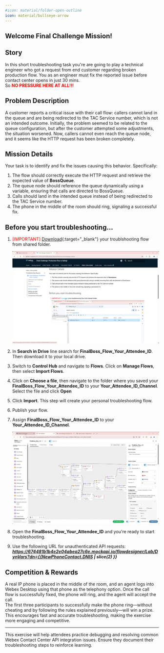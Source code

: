 ```yaml
---
#icon: material/folder-open-outline
icon: material/bullseye-arrow
---
```


## Welcome Final Challenge Mission!

## Story
In this short troubleshooting task you're are going to play a technical engineer who got a request from end customer regarding broken production flow. You as an engineer must fix the reported issue before contact center opens in just 30 mins. </br>
So <span style="color: red;">**NO PRESSURE HERE AT ALL!!!**</span>

## Problem Description
A customer reports a critical issue with their call flow: callers cannot land in the queue and are being redirected to the TAC Service number, which is not an intended outcome. Initially, the problem seemed to be related to the queue configuration, but after the customer attempted some adjustments, the situation worsened. Now, callers cannot even reach the queue node, and it seems like the HTTP request has been broken completely.


## Mission Details
Your task is to identify and fix the issues causing this behavior. Specifically:

1. The flow should correctly execute the HTTP request and retrieve the expected value of **BossQueue**.</br>
2. The queue node should reference the queue dynamically using a variable, ensuring that calls are directed to BossQueue.</br>
3. Calls should land in the intended queue instead of being redirected to the TAC Service number.</br>
4. The phone in the middle of the room should ring, signaling a successful fix.</br>

## Before you start troubleshooting...

1. <span style="color: red;">[IMPORTANT]</span> [Download](https://drive.google.com/drive/folders/1ubgdUQyHJnxFMWc1ecMStl8W0JhA6SAw?usp=drive_link){:target="_blank"} your troublshooting flow from shared folder.

     ![Profiles](../graphics/Lab2/Tshoot_GoogleDrive.gif)

2. In **Search in Drive** line search for **<span class="attendee-id-container">FinalBoss_Flow_<span class="attendee-id-placeholder" data-prefix="FinalBoss_Flow_">Your_Attendee_ID</span><span class="copy" title="Click to copy!"></span></span>**. Then download it to your local drive.

3. Switch to **Control Hub** and navigate to **Flows**. Click on **Manage Flows**, then select **Import Flows**.

4. Click on **Choose a file**, then navigate to the folder where you saved your **<span class="attendee-id-container">FinalBoss_Flow_<span class="attendee-id-placeholder" data-prefix="FinalBoss_Flow_">Your_Attendee_ID</span><span class="copy" title="Click to copy!"></span></span>** to your **<span class="attendee-id-container"><span class="attendee-id-placeholder" data-suffix="_Channel">Your_Attendee_ID</span>_Channel<span class="copy" title="Click to copy!"></span></span>**. Select the file and click **Open**

5. Click **Import**. This step will create your personal troubleshooting flow.

6. Publish your flow.

7. Assign **<span class="attendee-id-container">FinalBoss_Flow_<span class="attendee-id-placeholder" data-prefix="FinalBoss_Flow_">Your_Attendee_ID</span><span class="copy" title="Click to copy!"></span></span>** to your **<span class="attendee-id-container"><span class="attendee-id-placeholder" data-suffix="_Channel">Your_Attendee_ID</span>_Channel<span class="copy" title="Click to copy!"></span></span>**.

     ![Profiles](../graphics/Lab2/Tshoot_ChannelAssign.gif)

8. Open the **<span class="attendee-id-container">FinalBoss_Flow_<span class="attendee-id-placeholder" data-prefix="FinalBoss_Flow_">Your_Attendee_ID</span><span class="copy" title="Click to copy!"></span></span>** and you're ready to start troubleshooting.

9. Use the following URL for unauthenticated API requests: ***https://674481b1b4e2e04abea27c6e.mockapi.io/flowdesigner/Lab/DynVars?dn={{NewPhoneContact.DNIS | slice(2) }}***<span class="copy-static" data-copy-text="https://674481b1b4e2e04abea27c6e.mockapi.io/flowdesigner/Lab/DynVars?dn={{NewPhoneContact.DNIS | slice(2) }}"><span class="copy" title="Click to copy!"></span></span>


## Competition & Rewards
A real IP phone is placed in the middle of the room, and an agent logs into Webex Desktop using that phone as the telephony option. Once the call flow is successfully fixed, the phone will ring, and the agent will accept the call.</br>
The first three participants to successfully make the phone ring—without cheating and by following the rules explained previously—will win a prize. This encourages fast and accurate troubleshooting, making the exercise more engaging and competitive.

---

This exercise will help attendees practice debugging and resolving common Webex Contact Center API integration issues. Ensure they document their troubleshooting steps to reinforce learning.
<script src='../template_assets/load.js'><script>